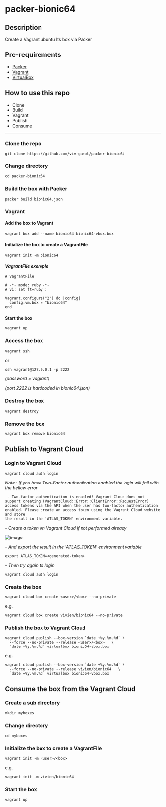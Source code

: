 # packer-bionic64

## Description
Create a Vagrant ubuntu lts box via Packer

## Pre-requirements

* [Packer](https://www.packer.io/downloads)
* [Vagrant](https://www.vagrantup.com/downloads)
* [VirtualBox](https://www.virtualbox.org/wiki/Downloads)

## How to use this repo

- Clone
- Build
- Vagrant
- Publish
- Consume 

---

### Clone the repo

```
git clone https://github.com/viv-garot/packer-bionic64
```

### Change directory

```
cd packer-bionic64
```

### Build the box with Packer

```
packer build bionic64.json
```

### Vagrant

#### Add the box to Vagrant

```
vagrant box add --name bionic64 bionic64-vbox.box
```

#### Initialize the box to create a VagrantFile

```
vagrant init -m bionic64
```

#### *VagrantFile exemple*

```
# VagrantFile

# -*- mode: ruby -*-
# vi: set ft=ruby :

Vagrant.configure("2") do |config|
  config.vm.box = "bionic64"
end
```

#### Start the box

```
vagrant up
```

### Access the box

```
vagrant ssh
```
or 
```
ssh vagrant@127.0.0.1 -p 2222 
```
*(password = vagrant)*

*(port 2222 is hardcoded in bionic64.json)*

### Destroy the box

```
vagrant destroy
```

### Remove the box

```
vagrant box remove bionic64
```


## Publish to Vagrant Cloud

### Login to Vagrant Cloud

```
vagrant cloud auth login
```

*Note : If you have Two-Factor authentication enabled the login will fail with the bellow error*
```
 - Two-factor authentication is enabled! Vagrant Cloud does not support creating (VagrantCloud::Error::ClientError::RequestError)
access tokens via the API when the user has two-factor authentication
enabled. Please create an access token using the Vagrant Cloud website and store
the result in the 'ATLAS_TOKEN' environment variable.
```

*- Create a token on Vagrant Cloud if not performed already*

![image](https://user-images.githubusercontent.com/85481359/124562546-6f819000-de3f-11eb-9609-8c5ed40dc159.png)

*- And export the result in the 'ATLAS_TOKEN' environment variable*

```
export ATLAS_TOKEN=<generated-token>
```

*- Then try again to login*

```
vagrant cloud auth login
```

### Create the box 

```
vagrant cloud box create <user>/<box> --no-private
```
e.g.
```
vagrant cloud box create vivien/bionic64 --no-private
```

### Publish the box to Vagrant Cloud

```
vagrant cloud publish --box-version `date +%y.%m.%d` \
  --force --no-private --release <user>/<box>   \
  `date +%y.%m.%d` virtualbox bionic64-vbox.box
```

e.g.
```
vagrant cloud publish --box-version `date +%y.%m.%d` \
  --force --no-private --release vivien/bionic64   \
  `date +%y.%m.%d` virtualbox bionic64-vbox.box
```

## Consume the box from the Vagrant Cloud

### Create a sub directory

```
mkdir myboxes
```

### Change directory

```
cd myboxes
```

### Initialize the box to create a VagrantFile

```
vagrant init -m <user>/<box>
```

e.g.
```
vagrant init -m vivien/bionic64
```

### Start the box

```
vagrant up
```
